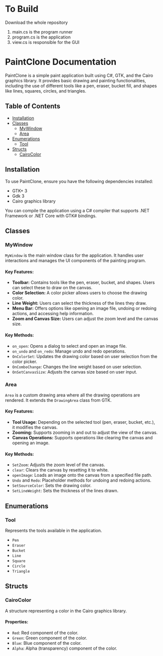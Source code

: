 # To Build

Download the whole repository
1. main.cs is the program runner
2. program.cs is the application
3. view.cs is responsible for the GUI

# PaintClone Documentation

PaintClone is a simple paint application built using C#, GTK, and the Cairo graphics library. It provides basic drawing and painting functionalities, including the use of different tools like a pen, eraser, bucket fill, and shapes like lines, squares, circles, and triangles.

## Table of Contents

- [Installation](#installation)
- [Classes](#classes)
  - [MyWindow](#mywindow)
  - [Area](#area)
- [Enumerations](#enumerations)
  - [Tool](#tool)
- [Structs](#structs)
  - [CairoColor](#cairocolor)

## Installation

To use PaintClone, ensure you have the following dependencies installed:
- GTK+ 3
- Gdk 3
- Cairo graphics library

You can compile the application using a C# compiler that supports .NET Framework or .NET Core with GTK# bindings.

## Classes

### MyWindow

`MyWindow` is the main window class for the application. It handles user interactions and manages the UI components of the painting program.

#### Key Features:
- **Toolbar:** Contains tools like the pen, eraser, bucket, and shapes. Users can select these to draw on the canvas.
- **Color Selection:** A color picker allows users to choose the drawing color.
- **Line Weight:** Users can select the thickness of the lines they draw.
- **Menu Bar:** Offers options like opening an image file, undoing or redoing actions, and accessing help information.
- **Zoom and Canvas Size:** Users can adjust the zoom level and the canvas size.

#### Key Methods:
- `on_open`: Opens a dialog to select and open an image file.
- `on_undo` and `on_redo`: Manage undo and redo operations.
- `OnColorSet`: Updates the drawing color based on user selection from the color picker.
- `OnComboChange`: Changes the line weight based on user selection.
- `OnSetCanvasSize`: Adjusts the canvas size based on user input.

### Area

`Area` is a custom drawing area where all the drawing operations are rendered. It extends the `DrawingArea` class from GTK.

#### Key Features:
- **Tool Usage:** Depending on the selected tool (pen, eraser, bucket, etc.), it modifies the canvas.
- **Zooming:** Supports zooming in and out to adjust the view of the canvas.
- **Canvas Operations:** Supports operations like clearing the canvas and opening an image.

#### Key Methods:
- `SetZoom`: Adjusts the zoom level of the canvas.
- `clear`: Clears the canvas by resetting it to white.
- `openImage`: Loads an image onto the canvas from a specified file path.
- `Undo` and `Redo`: Placeholder methods for undoing and redoing actions.
- `SetSourceColor`: Sets the drawing color.
- `SetLineWeight`: Sets the thickness of the lines drawn.

## Enumerations

### Tool

Represents the tools available in the application.

- `Pen`
- `Eraser`
- `Bucket`
- `Line`
- `Square`
- `Circle`
- `Triangle`

## Structs

### CairoColor

A structure representing a color in the Cairo graphics library.

#### Properties:
- `Red`: Red component of the color.
- `Green`: Green component of the color.
- `Blue`: Blue component of the color.
- `Alpha`: Alpha (transparency) component of the color.
